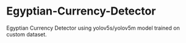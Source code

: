 # Egyptian-Currency-Detector
Egyptian Currency Detector using yolov5s/yolov5m model trained on custom dataset.
